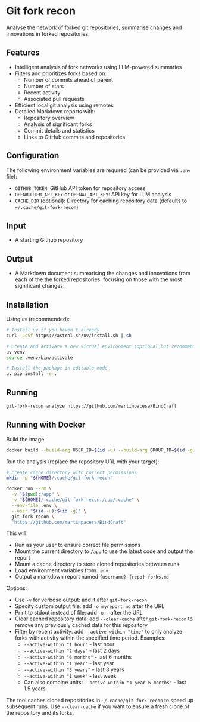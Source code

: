 # Git fork recon

Analyse the network of forked git repositories, summarise changes and innovations in forked repositories.

## Features

- Intelligent analysis of fork networks using LLM-powered summaries
- Filters and prioritizes forks based on:
  - Number of commits ahead of parent
  - Number of stars
  - Recent activity
  - Associated pull requests
- Efficient local git analysis using remotes
- Detailed Markdown reports with:
  - Repository overview
  - Analysis of significant forks
  - Commit details and statistics
  - Links to GitHub commits and repositories

## Configuration

The following environment variables are required (can be provided via `.env` file):

- `GITHUB_TOKEN`: GitHub API token for repository access
- `OPENROUTER_API_KEY` or `OPENAI_API_KEY`: API key for LLM analysis
- `CACHE_DIR` (optional): Directory for caching repository data (defaults to `~/.cache/git-fork-recon`)

## Input

- A starting Github repository

## Output

- A Markdown document summarising the changes and innovations from each of the the forked repositories, focusing on those with the most significant changes.

## Installation

Using `uv` (recommended):
```bash
# Install uv if you haven't already
curl -LsSf https://astral.sh/uv/install.sh | sh

# Create and activate a new virtual environment (optional but recommended)
uv venv
source .venv/bin/activate

# Install the package in editable mode
uv pip install -e .
```

## Running

```bash
git-fork-recon analyze https://github.com/martinpacesa/BindCraft
```

## Running with Docker

Build the image:
```bash
docker build --build-arg USER_ID=$(id -u) --build-arg GROUP_ID=$(id -g) -t git-fork-recon .
```

Run the analysis (replace the repository URL with your target):
```bash
# Create cache directory with correct permissions
mkdir -p "${HOME}/.cache/git-fork-recon"

docker run --rm \
  -v "$(pwd):/app" \
  -v "${HOME}/.cache/git-fork-recon:/app/.cache" \
  --env-file .env \
  --user "$(id -u):$(id -g)" \
  git-fork-recon \
  "https://github.com/martinpacesa/BindCraft"
```

This will:
- Run as your user to ensure correct file permissions
- Mount the current directory to `/app` to use the latest code and output the report
- Mount a cache directory to store cloned repositories between runs
- Load environment variables from `.env`
- Output a markdown report named `{username}-{repo}-forks.md`

Options:
- Use `-v` for verbose output: add it after `git-fork-recon`
- Specify custom output file: add `-o myreport.md` after the URL
- Print to stdout instead of file: add `-o -` after the URL
- Clear cached repository data: add `--clear-cache` after `git-fork-recon` to remove any previously cached data for this repository
- Filter by recent activity: add `--active-within "time"` to only analyze forks with activity within the specified time period. Examples:
  - `--active-within "1 hour"` - last hour
  - `--active-within "2 days"` - last 2 days
  - `--active-within "6 months"` - last 6 months
  - `--active-within "1 year"` - last year
  - `--active-within "3 years"` - last 3 years
  - `--active-within "1 week"` - last week
  - Can also combine units: `--active-within "1 year 6 months"` - last 1.5 years

The tool caches cloned repositories in `~/.cache/git-fork-recon` to speed up subsequent runs. Use `--clear-cache` if you want to ensure a fresh clone of the repository and its forks.

